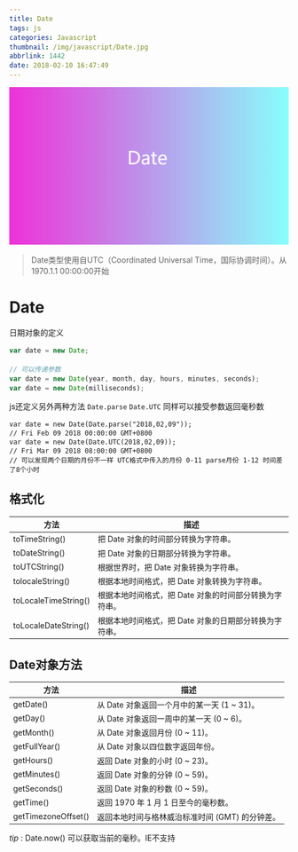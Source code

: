 ```yaml
---
title: Date
tags: js
categories: Javascript
thumbnail: /img/javascript/Date.jpg
abbrlink: 1442
date: 2018-02-10 16:47:49
---
```


![date](/img/javascript/Date.jpg)

<!-- more -->

> Date类型使用自UTC（Coordinated Universal Time，国际协调时间）。从1970.1.1 00:00:00开始

# Date

日期对象的定义

```js
var date = new Date;

// 可以传递参数
var date = new Date(year, month, day, hours, minutes, seconds);
var date = new Date(milliseconds);
```

js还定义另外两种方法 `Date.parse` `Date.UTC` 同样可以接受参数返回毫秒数

```JS
var date = new Date(Date.parse("2018,02,09"));
// Fri Feb 09 2018 00:00:00 GMT+0800
var date = new Date(Date.UTC(2018,02,09));
// Fri Mar 09 2018 08:00:00 GMT+0800
// 可以发现两个日期的月份不一样 UTC格式中传入的月份 0-11 parse月份 1-12 时间差了8个小时
```



## 格式化

| 方法                 | 描述                                                   |
| -------------------- | ------------------------------------------------------ |
| toTimeString()       | 把 Date 对象的时间部分转换为字符串。                   |
| toDateString()       | 把 Date 对象的日期部分转换为字符串。                   |
| toUTCString()        | 根据世界时，把 Date 对象转换为字符串。                 |
| tolocaleString()     | 根据本地时间格式，把 Date 对象转换为字符串。           |
| toLocaleTimeString() | 根据本地时间格式，把 Date 对象的时间部分转换为字符串。 |
| toLocaleDateString() | 根据本地时间格式，把 Date 对象的日期部分转换为字符串。 |

## Date对象方法

| 方法                | 描述                                            |
| ------------------- | ----------------------------------------------- |
| getDate()           | 从 Date 对象返回一个月中的某一天 (1 ~ 31)。     |
| getDay()            | 从 Date 对象返回一周中的某一天 (0 ~ 6)。        |
| getMonth()          | 从 Date 对象返回月份 (0 ~ 11)。                 |
| getFullYear()       | 从 Date 对象以四位数字返回年份。                |
| getHours()          | 返回 Date 对象的小时 (0 ~ 23)。                 |
| getMinutes()        | 返回 Date 对象的分钟 (0 ~ 59)。                 |
| getSeconds()        | 返回 Date 对象的秒数 (0 ~ 59)。                 |
| getTime()           | 返回 1970 年 1 月 1 日至今的毫秒数。            |
| getTimezoneOffset() | 返回本地时间与格林威治标准时间 (GMT) 的分钟差。 |

*tip* : Date.now() 可以获取当前的毫秒。IE不支持